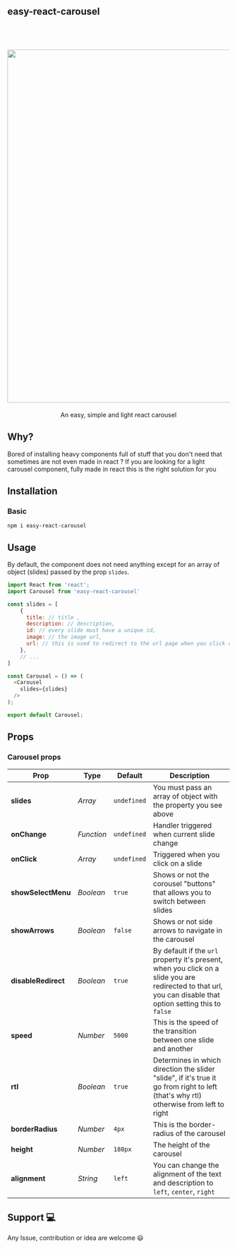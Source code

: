 ## easy-react-carousel

<br/>

<h1 align="center">
    <img src="https://media.giphy.com/media/JOPdLZ3tvQY5H1ZqcP/giphy.gif" alt="" width="800"/>
</h1>

<p align="center">
 An easy, simple and light react carousel 
</p>

## Why?
Bored of installing heavy components full of stuff that you don't need that sometimes are not even made in react ?
If you are looking for a light carousel component, fully made in react this is the right solution for you

## Installation
### Basic

```
npm i easy-react-carousel
```

## Usage
By default, the component does not need anything except for an array of object (slides) passed by the prop ```slides```.

```javascript
import React from 'react';
import Carousel from 'easy-react-carousel'

const slides = [
    {
      title: // title ,
      description: // description,
      id: // every slide must have a unique id,
      image: // the image url,
      url: // this is used to redirect to the url page when you click on the slide
    },
    // ...
]

const Carousel = () => (
  <Carousel
    slides={slides}
  />
);

export default Carousel;
```


## Props

### Carousel props

| Prop | Type | Default | Description |
| --- | --- | --- | --- |
| **slides** | *Array* | `undefined` | You must pass an array of object with the property you see above |
| **onChange** | *Function* | `undefined` | Handler triggered when current slide change  |
| **onClick** | *Array* | `undefined` | Triggered when you click on a slide |
| **showSelectMenu** | *Boolean* | `true` | Shows or not the corousel "buttons" that allows you to switch between slides |
| **showArrows** | *Boolean* | `false` | Shows or not side arrows to navigate in the carousel |
| **disableRedirect** | *Boolean* | `true` | By default if the ```url``` property it's present, when you click on a slide you are redirected to that url, you can disable that option setting this to ```false``` |
| **speed** | *Number* | `5000` | This is the speed of the transition between one slide and another |
| **rtl** | *Boolean* | `true` | Determines in which direction the slider "slide", if it's true it go from right to left (that's why rtl) otherwise from left to right |
| **borderRadius** | *Number* | `4px` | This is the border-radius of the carousel |
| **height** | *Number* | `180px` | The height of the carousel |
| **alignment** | *String* | `left` | You can change the alignment of the text and description to `left`, `center`, `right` |

## Support 💻

Any Issue, contribution or idea are welcome 😃
